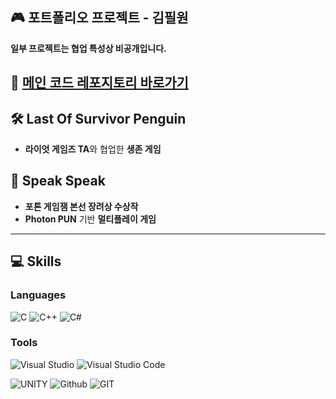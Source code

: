 <div align="left">

## 🎮 포트폴리오 프로젝트 - 김필원 

**일부 프로젝트는 협업 특성상 비공개입니다.**   

🔗 [**메인 코드 레포지토리 바로가기**](https://github.com/Develowonn/Portfolio_Codes)
---

## 🛠 Last Of Survivor Penguin

- **라이엇 게임즈 TA**와 협업한 **생존 게임**

## 🎤 Speak Speak

- **포톤 게임잼 본선 장려상 수상작**  
- **Photon PUN** 기반 **멀티플레이 게임**
---
</div>

## 💻 Skills

### Languages
<div align="bottom">
  
![C](https://img.shields.io/badge/C-00599C?style=for-the-badge&logo=c&logoColor=white)
![C++](https://img.shields.io/badge/C%2B%2B-00599C?style=for-the-badge&logo=c%2B%2B&logoColor=white)
![C#](https://img.shields.io/badge/C%23-239120?style=for-the-badge&logo=c-sharp&logoColor=white)
<!--![Java](https://img.shields.io/badge/Java-ED8B00?style=for-the-badge&logo=openjdk&logoColor=white)-->
  
### Tools
<div align="bottom">

![Visual Studio](https://img.shields.io/badge/Visual_Studio-5C2D91?style=for-the-badge&logo=visual%20studio&logoColor=white)
![Visual Studio Code](https://img.shields.io/badge/Visual_Studio_Code-0078D4?style=for-the-badge&logo=visual%20studio%20code&logoColor=white)
<!--![IntelliJ_IDEA](https://img.shields.io/badge/IntelliJ_IDEA-000000.svg?style=for-the-badge&logo=intellij-idea&logoColor=white) </br>-->
![UNITY](https://img.shields.io/badge/Unity-100000?style=for-the-badge&logo=unity&logoColor=white)
![Github](https://img.shields.io/badge/GitHub-100000?style=for-the-badge&logo=github&logoColor=whit)
![GIT](https://img.shields.io/badge/GIT-E44C30?style=for-the-badge&logo=git&logoColor=white)








